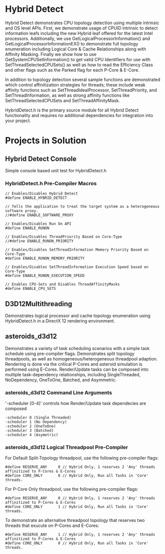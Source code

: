 # Hybrid Detect

Hybrid Detect demonstrates CPU topology detection using multiple intrinsic and OS level APIs. First, we demonstrate usage of CPUID intrinsic to detect information leafs including the new Hybrid leaf offered for the latest Intel processors. Additionally, we use GetLogicalProcessorInformation() and GetLogicalProcessorInformationEX() to demonstrate full topology enumeration including Logical Core & Cache Relationships along with Affinity Masking. Finally we show how to use GetSystemCPUSetInformation() to get valid CPU Identifiers for use with SetThreadSelectedCPUSets() as well as how to read the Efficiency Class and other flags such as the Parked flag for each P-Core & E-Core.

In addition to topology detection several sample functions are demonstrated which control affinitization strategies for threads; these include weak affinity functions such as SetThreadIdealProcessor, SetThreadPriority, and SetThreadInformation, as well as strong affinity functions like SetThreadSelectedCPUSets and SetThreadAffinityMask.

HybridDetect.h is the primary source module for all Hybrid Detect functionality and requires no additional dependencies for integration into your project. 

# Projects in Solution

## Hybrid Detect Console

Simple console based unit test for HybridDetect.h

### HybridDetect.h Pre-Compiler Macros

	// Enables/Disables Hybrid Detect
	#define ENABLE_HYBRID_DETECT

	// Tells the application to treat the target system as a heterogeneous software proxy.
	//#define ENABLE_SOFTWARE_PROXY	

	// Enables/Disables Run On API
	#define ENABLE_RUNON

	// Enables/Disables ThreadPriority Based on Core-Type
	//#define ENABLE_RUNON_PRIORITY

	// Enables/Disables SetThreadInformation Memory Priority Based on Core-Type
	#define ENABLE_RUNON_MEMORY_PRIORITY

	// Enables/Disables SetThreadInformation Execution Speed based on Core-Type
	#define ENABLE_RUNON_EXECUTION_SPEED

	// Enables CPU-Sets and Disables ThreadAffinityMasks
	#define ENABLE_CPU_SETS

## D3D12Multithreading

Demonstrates logical processor and cache topology enumeration using HybridDetect.h in a DirectX 12 rendering environment.

## asteroids_d3d12

Demonstrates a variety of task scheduling scenarios with a simple task schedule using pre-compiler flags. Demonstrates split topology threadpools, as well as homogeneous/heterogeneous threadpool adaption. Rendering is done via the critical P-Cores and asteroid simulation is performed using E-Cores. Render/Update tasks can be composed into multiple task-dependency relationships, including SingleThreaded, NoDependency, OneToOne, Batched, and Asymmetric.

### asteroids_d3d12 Command Line Arguments

'-scheduler [0-4]' controls how Render/Update task dependecies are composed

	-scheduler 0 (Single Threaded)
	-scheduler 1 (No Dependency)
	-scheduler 2 (OneToOne)
	-scheduler 3 (Batched)
	-scheduler 4 (Asymetric)

### asteroids_d3d12 Logical Threadpool Pre-Compiler

For Default Split-Topology threadpool, use the following pre-compiler flags: 

	#define RESERVE_ANY     0 // Hybrid Only, 1 reserves 2 'Any' threads affinitized to P-Cores & E-Cores
	#define CORE_ONLY       0 // Hybrid Only, Run all Tasks in 'Core' threads.

For P-Core Only threadpool, use the following pre-compiler flags: 

	#define RESERVE_ANY     0 // Hybrid Only, 1 reserves 2 'Any' threads affinitized to P-Cores & E-Cores
	#define CORE_ONLY       1 // Hybrid Only, Run all Tasks in 'Core' threads.

To demonstrate an alternative threadpool topology that reserves two threads that exucute on P-Cores and E-Cores: 

	#define RESERVE_ANY     1 // Hybrid Only, 1 reserves 2 'Any' threads affinitized to P-Cores & E-Cores
	#define CORE_ONLY       0 // Hybrid Only, Run all Tasks in 'Core' threads.


